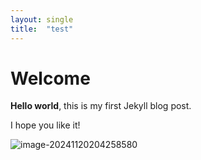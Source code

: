 ```yaml
---
layout: single
title:  "test"
---
```


# Welcome

**Hello world**, this is my first Jekyll blog post.

I hope you like it!

![image-20241120204258580](D:\sumin-jeong-smj-github-pages\sumin-jeong-smj.github.io\images\2024-11-20-test\image-20241120204258580.png)
